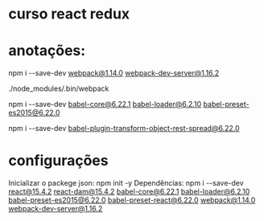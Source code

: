 # curso react redux

# anotações:

npm i --save-dev webpack@1.14.0 webpack-dev-server@1.16.2

./node_modules/.bin/webpack

npm i --save-dev babel-core@6.22.1 babel-loader@6.2.10 babel-preset-es2015@6.22.0

npm i --save-dev babel-plugin-transform-object-rest-spread@6.22.0

# configurações
Inicializar o packege json: npm init -y
Dependências:
npm i --save-dev react@15.4.2 react-dam@15.4.2 babel-core@6.22.1 babel-loader@6.2.10 babel-preset-es2015@6.22.0 babel-preset-react@6.22.0 webpack@1.14.0 webpack-dev-server@1.16.2